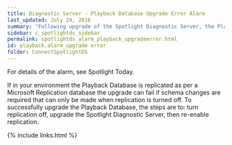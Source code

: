 ```yaml
---
title: ﻿Diagnostic Server - Playback Database Upgrade Error Alarm
last_updated: July 29, 2016
summary: "Following upgrade of the Spotlight Diagnostic Server, the Playback Database is automatically upgraded the next time it is accessed by the Spotlight Diagnostic Server."
sidebar: c_spotlightds_sidebar
permalink: spotlightds_alarm_playback_upgradeerror.html
id: playback.alarm_upgrade error
folder: ConnectSpotlightDS
---
```




For details of the alarm, see <xref href="spotlight:AlarmLog.AlarmLogCurrent" format="html" scope="external">Spotlight Today</xref>.

If in your environment the Playback Database is replicated as per a Microsoft Replication database the upgrade can fail if schema changes are required that can only be made when replication is turned off. To successfully upgrade the Playback Database, the steps are to: turn replication off, upgrade the Spotlight Diagnostic Server, then re-enable replication.


{% include links.html %}
